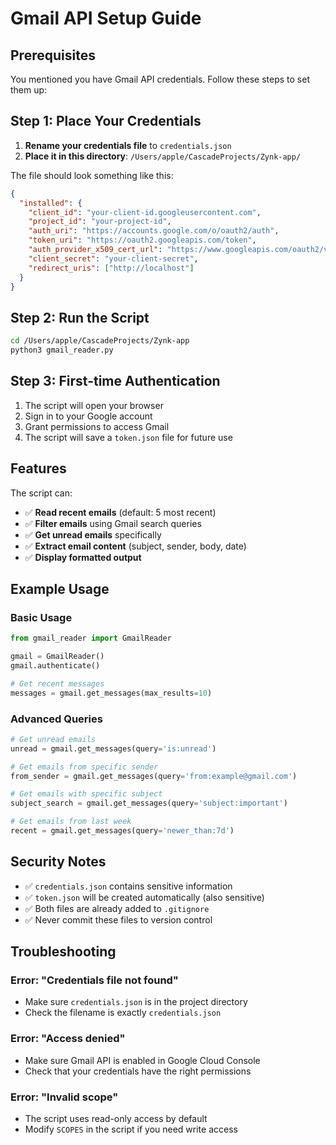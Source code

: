 # Gmail API Setup Guide

## Prerequisites

You mentioned you have Gmail API credentials. Follow these steps to set them up:

## Step 1: Place Your Credentials

1. **Rename your credentials file** to `credentials.json`
2. **Place it in this directory**: `/Users/apple/CascadeProjects/Zynk-app/`

The file should look something like this:
```json
{
  "installed": {
    "client_id": "your-client-id.googleusercontent.com",
    "project_id": "your-project-id",
    "auth_uri": "https://accounts.google.com/o/oauth2/auth",
    "token_uri": "https://oauth2.googleapis.com/token",
    "auth_provider_x509_cert_url": "https://www.googleapis.com/oauth2/v1/certs",
    "client_secret": "your-client-secret",
    "redirect_uris": ["http://localhost"]
  }
}
```

## Step 2: Run the Script

```bash
cd /Users/apple/CascadeProjects/Zynk-app
python3 gmail_reader.py
```

## Step 3: First-time Authentication

1. The script will open your browser
2. Sign in to your Google account
3. Grant permissions to access Gmail
4. The script will save a `token.json` file for future use

## Features

The script can:

- ✅ **Read recent emails** (default: 5 most recent)
- ✅ **Filter emails** using Gmail search queries
- ✅ **Get unread emails** specifically
- ✅ **Extract email content** (subject, sender, body, date)
- ✅ **Display formatted output**

## Example Usage

### Basic Usage
```python
from gmail_reader import GmailReader

gmail = GmailReader()
gmail.authenticate()

# Get recent messages
messages = gmail.get_messages(max_results=10)
```

### Advanced Queries
```python
# Get unread emails
unread = gmail.get_messages(query='is:unread')

# Get emails from specific sender
from_sender = gmail.get_messages(query='from:example@gmail.com')

# Get emails with specific subject
subject_search = gmail.get_messages(query='subject:important')

# Get emails from last week
recent = gmail.get_messages(query='newer_than:7d')
```

## Security Notes

- ✅ `credentials.json` contains sensitive information
- ✅ `token.json` will be created automatically (also sensitive)
- ✅ Both files are already added to `.gitignore`
- ✅ Never commit these files to version control

## Troubleshooting

### Error: "Credentials file not found"
- Make sure `credentials.json` is in the project directory
- Check the filename is exactly `credentials.json`

### Error: "Access denied"
- Make sure Gmail API is enabled in Google Cloud Console
- Check that your credentials have the right permissions

### Error: "Invalid scope"
- The script uses read-only access by default
- Modify `SCOPES` in the script if you need write access
